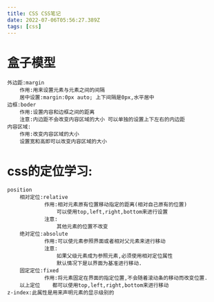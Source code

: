 ```yaml
---
title: CSS CSS笔记
date: 2022-07-06T05:56:27.389Z
tags: [css]
---
```

# 盒子模型
    外边距:margin
        作用:用来设置元素与元素之间的间隔
        居中设置:margin:0px auto; 上下间隔是0px,水平居中
    边框:boder
        作用:设置内容和边框之间的距离
        注意:内边距不会改变内容区域的大小 可以单独的设置上下左右的内边距
    内容区域:
        作用:改变内容区域的大小
        设置宽和高即可以改变内容区域的大小

# css的定位学习:
    position
        相对定位:relative
                作用:相对元素原有位置移动指定的距离(相对自己原有的位置)
                    可以使用top,left,right,bottom来进行设置
                注意:
                    其他元素的位置不改变
        绝对定位:absolute
                作用:可以使元素参照界面或者相对父元素来进行移动
                注意:
                    如果父级元素成为参照元素,必须使用相对定位属性
                    默认情况下是以界面为基准进行移动.
        固定定位:fixed
                作用:将元素固定在界面的指定位置,不会随着滚动条的移动而改变位置.
        以上定位	都可以使用top,left,right,bottom来进行移动	
    z-index:此属性是用来声明元素的显示级别的